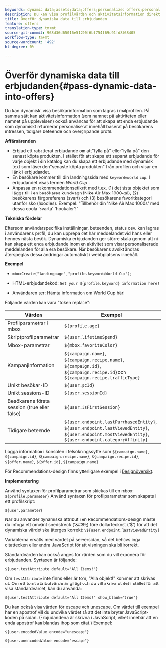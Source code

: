 ```yaml
---
keywords: dynamic data;assets;data;offers;personalized offers;personal offers;token replace
description: Du kan visa profilvärden och aktivitetsinformation direkt i ett HTML- eller JSON-erbjudande.
title: Överför dynamiska data till erbjudanden
feature: offers
translation-type: tm+mt
source-git-commit: 968d36d65016e51290f6bf754f69c91fd8f68405
workflow-type: tm+mt
source-wordcount: '492'
ht-degree: 0%

---
```



# Överför dynamiska data till erbjudanden{#pass-dynamic-data-into-offers}

Du kan dynamiskt visa besökarinformation som lagras i målprofilen. På samma sätt kan aktivitetsinformation (som namnet på aktiviteten eller namnet på upplevelsen) också användas för att skapa ett enda erbjudande som dynamiskt returnerar personaliserat innehåll baserat på besökarens intressen, tidigare beteende och övergripande profil.

**Affärsärenden**

* Erbjud ett rabatterat erbjudande om att&quot;fylla på&quot; eller&quot;fylla på&quot; den senast köpta produkten. I stället för att skapa ett separat erbjudande för varje objekt i din katalog kan du skapa ett erbjudande med dynamisk text som läser den&quot;senaste köpta produkten&quot; från profilen och visar en länk i erbjudandet.
* En besökare kommer till din landningssida med `keyword=world` `cup`. I erbjudandet visas termen *World Cup* .
* Anpassa en rekommendationsetikett med t.ex. (1) det sista objektet som läggs till i en besökares kundvagn (Nike Air Max 1000-tal), (2) besökarens färgpreferens (svart) och (3) besökarens favoritkategori utanför sko (hoodies). Exempel: &quot;Tillbehör din &#39;Nike Air Max 1000s&#39; med dessa coola &#39;svarta&#39; &#39;hookaler&#39;!&quot;


**Tekniska fördelar**

Eftersom användarspecifika inställningar, beteenden, status osv. kan lagras i användarens profil, du kan upprepa det här meddelandet vid hans eller hennes nästa besök. Dynamiska erbjudanden ger större skala genom att ni kan skapa ett enda erbjudande inom en aktivitet som visar personaliserade meddelanden för alla era besökare. När besökarens avsikt ändras återspeglas dessa ändringar automatiskt i webbplatsens innehåll.

**Exempel**

* `mboxCreate("landingpage"`, `"profile.keyword=World Cup");`

* HTML-erbjudandekod: `Get your ${profile.keyword} information here!`
* Användaren ser: Hämta information om World Cup här!

Följande värden kan vara &quot;token replace&quot;:

| Värden | Exempel |
|--- |--- |
| Profilparametrar i mbox | `${profile.age}` |
| Skriptprofilparametrar | `${user.lifetimeSpend}` |
| Mbox-parametrar | `${mbox.favoriteColor}` |
| Kampanjinformation | `${campaign.name}`, `${campaign.recipe.name}`, `${campaign.id}`, `${campaign.recipe.id}`och `${campaign.recipe.trafficType}` |
| Unikt besökar-ID | `${user.pcId}` |
| Unikt sessions-ID | `${user.sessionId}` |
| Besökarens första session (true eller false) | `${user.isFirstSession}` |
| Tidigare beteende | `${user.endpoint.lastPurchasedEntity}`, `${user.endpoint.lastViewedEntity}`, `${user.endpoint.mostViewedEntity}`, `${user.endpoint.categoryAffinity}` |

Logga information i konsolen i felsökningssyfte som `${campaign.name}`, `${campaign.id}`, `${campaign.recipe.name}`, `${campaign.recipe.id}`, `${offer.name}`, `${offer.id}`, `${campaign.name}`

För Recommendations-design finns ytterligare exempel i [Designöversikt](/help/c-recommendations/c-design-overview/design-overview.md).

**Implementering**

Använd syntaxen för profilparametrar som skickas till en mbox: `${profile.parameter}` Använd syntaxen för profilparametrar som skapats i ett profilskript:

`${user.parameter}`

När du använder dynamiska attribut i en Recommendations-design måste du infoga ett omvänt snedstreck (&#39;\&#39;) före dollartecknet (&#39;$&#39;) för att det dynamiska värdet ska återges korrekt: `\${user.endpoint.lastViewedEntity}`

Variablerna ersätts med värdet på serversidan, så det behövs inga citattecken eller andra JavaScript för att visningen ska bli korrekt.

Standardvärden kan också anges för värden som du vill exponera för erbjudanden. Syntaxen är följande:

`${user.testAttribute default="All Items!"}`

Om `testAttribute` inte finns eller är tom, &quot;Alla objekt!&quot; kommer att skrivas ut. Om ett tomt attributvärde är giltigt och du vill skriva ut det i stället för att visa standardvärdet, kan du använda:

`${user.testAttribute default="All Items!" show_blank="true"}`

Du kan också visa värden för escape och unescape. Om värdet till exempel har en apostrof vill du undvika värdet så att det inte bryter JavaScript-koden på sidan. (Erbjudandena är skrivna i JavaScript, vilket innebär att en enda apostrof kan blandas ihop som citat.) Exempel:

`${user.encodedValue encode="unescape"}`

`${user.unencodedValue encode="escape"}`